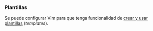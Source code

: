 

### Plantillas

Se puede configurar Vim para que tenga funcionalidad de [crear y usar
plantillas](https://shapeshed.com/vim-templates/) (_templates_).



